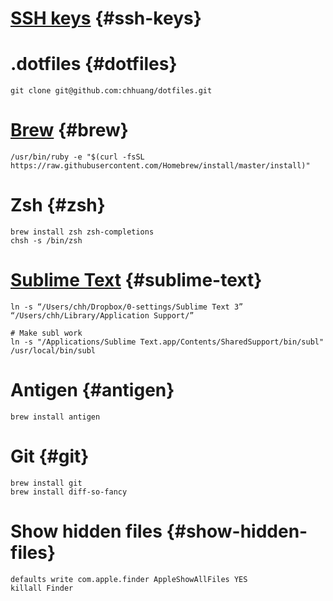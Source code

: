 # [SSH keys](https://help.github.com/articles/generating-a-new-ssh-key-and-adding-it-to-the-ssh-agent/) {#ssh-keys}

# .dotfiles {#dotfiles}

```
git clone git@github.com:chhuang/dotfiles.git

```

# [Brew](http://brew.sh/) {#brew}

```
/usr/bin/ruby -e "$(curl -fsSL https://raw.githubusercontent.com/Homebrew/install/master/install)"

```

# Zsh {#zsh}

```
brew install zsh zsh-completions
chsh -s /bin/zsh

```

# [Sublime Text](https://medium.com/@stessyco/how-to-sync-your-sublime-text-settings-across-multiple-computers-via-the-cloud-302594a76c52#.bscmqx3d1) {#sublime-text}

```
ln -s “/Users/chh/Dropbox/0-settings/Sublime Text 3” “/Users/chh/Library/Application Support/”

# Make subl work
ln -s "/Applications/Sublime Text.app/Contents/SharedSupport/bin/subl" /usr/local/bin/subl

```

# Antigen {#antigen}

```
brew install antigen

```

# Git {#git}

```
brew install git
brew install diff-so-fancy

```

# Show hidden files {#show-hidden-files}

```
defaults write com.apple.finder AppleShowAllFiles YES
killall Finder
```




